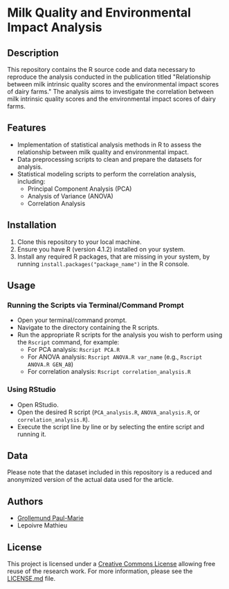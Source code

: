 # Milk Quality and Environmental Impact Analysis

## Description
This repository contains the R source code and data necessary to reproduce the analysis conducted in the publication titled "Relationship between milk intrinsic quality scores and the environmental impact scores of dairy farms." The analysis aims to investigate the correlation between milk intrinsic quality scores and the environmental impact scores of dairy farms.

## Features
- Implementation of statistical analysis methods in R to assess the relationship between milk quality and environmental impact.
- Data preprocessing scripts to clean and prepare the datasets for analysis.
- Statistical modeling scripts to perform the correlation analysis, including:
  - Principal Component Analysis (PCA)
  - Analysis of Variance (ANOVA)
  - Correlation Analysis

## Installation
1. Clone this repository to your local machine.
2. Ensure you have R (version 4.1.2) installed on your system.
3. Install any required R packages, that are missing in your system, by running `install.packages("package_name")` in the R console.

## Usage
### Running the Scripts via Terminal/Command Prompt
- Open your terminal/command prompt.
- Navigate to the directory containing the R scripts.
- Run the appropriate R scripts for the analysis you wish to perform using the `Rscript` command, for example:
  - For PCA analysis: `Rscript PCA.R`
  - For ANOVA analysis: `Rscript ANOVA.R var_name` (e.g., `Rscript ANOVA.R GEN_AB`)
  - For correlation analysis: `Rscript correlation_analysis.R`

### Using RStudio
- Open RStudio.
- Open the desired R script (`PCA_analysis.R`, `ANOVA_analysis.R`, or `correlation_analysis.R`).
- Execute the script line by line or by selecting the entire script and running it.

## Data
Please note that the dataset included in this repository is a reduced and anonymized version of the actual data used for the article. 

## Authors
- [Grollemund Paul-Marie](https://github.com/pmgrollemund/)
- Lepoivre Mathieu

## License
This project is licensed under a [Creative Commons License](https://creativecommons.org/) allowing free reuse of the research work. For more information, please see the [LICENSE.md](LICENSE.md) file.

